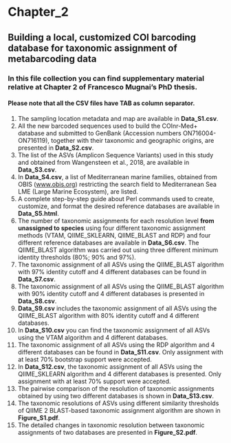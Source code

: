 # Chapter_2
## Building a local, customized COI barcoding database for taxonomic assignment of metabarcoding data
### In this file collection you can find supplementary material relative at Chapter 2 of Francesco Mugnai’s PhD thesis.
#### Please note that all the CSV files have TAB as column separator.
1. The sampling location metadata and map are available in **Data_S1.csv**.
2. All the new barcoded sequences used to build the COInr-Med+ database and submitted to GenBank (Accession numbers ON716004-ON716119), together with their taxonomic and geographic origins, are presented in **Data_S2.csv**.
3. The list of the ASVs (Amplicon Sequence Variants) used in this study and obtained from Wangensteen et al., 2018, are available in **Data_S3.csv**.
4. In **Data_S4.csv**, a list of Mediterranean marine families, obtained from OBIS (www.obis.org) restricting the search field to Mediterranean Sea LME (Large Marine Ecosystem), are listed.
5. A complete step-by-step guide about Perl commands used to create, customize, and format the desired reference databases are available in **Data_S5.html**.
6. The number of taxonomic assignments for each resolution level **from unassigned to species** using four different taxonomic assignment methods (VTAM, QIIME_SKLEARN, QIIME_BLAST and RDP) and four different reference databases are available in **Data_S6.csv**. The QIIME_BLAST algorithm was carried out using three different minimum identity thresholds (80%; 90% and 97%).
7. The taxonomic assignment of all ASVs using the QIIME_BLAST algorithm with 97% identity cutoff and 4 different databases can be found in **Data_S7.csv**.
8. The taxonomic assignment of all ASVs using the QIIME_BLAST algorithm with 90% identity cutoff and 4 different databases is presented in **Data_S8.csv**.
9. **Data_S9.csv** includes the taxonomic assignment of all ASVs using the QIIME_BLAST algorithm with 80% identity cutoff and 4 different databases.
10. In **Data_S10.csv** you can find the taxonomic assignment of all ASVs using the VTAM algorithm and 4 different databases.
11. The taxonomic assignment of all ASVs using the RDP algorithm and 4 different databases can be found in **Data_S11.csv**. Only assignment with at least 70% bootstrap support were accepted.
12. In **Data_S12.csv**, the taxonomic assignment of all ASVs using the QIIME_SKLEARN algorithm and 4 different databases is presented. Only assignment with at least 70% support were accepted.
13. The pairwise comparison of the resolution of taxonomic assignments obtained by using two different databases is shown in **Data_S13.csv**.
14. The taxonomic resolutions of ASVs using different similarity thresholds of QIIME 2 BLAST-based taxonomic assignment algorithm are shown in **Figure_S1.pdf**.
15. The detailed changes in taxonomic resolution between taxonomic assignments of two databases are presented in  **Figure_S2.pdf**.
